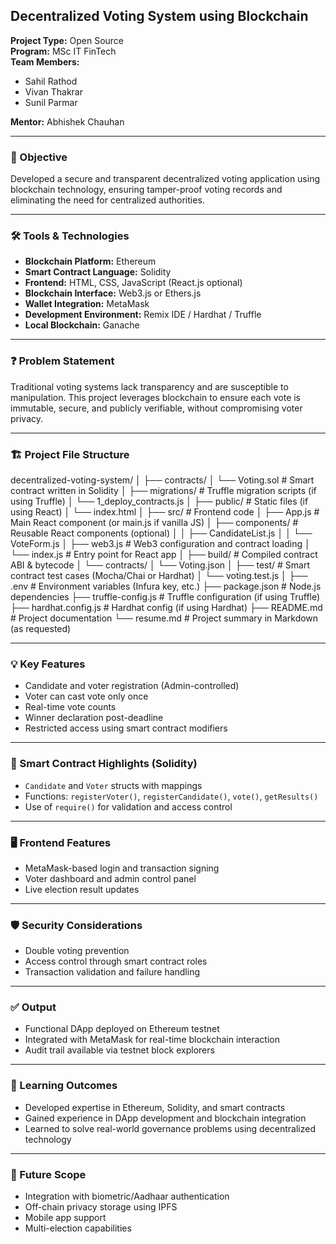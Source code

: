 ## Decentralized Voting System using Blockchain

**Project Type:** Open Source  
**Program:** MSc IT FinTech  
**Team Members:**  
- Sahil Rathod  
- Vivan Thakrar  
- Sunil Parmar  

**Mentor:** Abhishek Chauhan  

---

### 🎯 Objective
Developed a secure and transparent decentralized voting application using blockchain technology, ensuring tamper-proof voting records and eliminating the need for centralized authorities.

---

### 🛠 Tools & Technologies
- **Blockchain Platform:** Ethereum  
- **Smart Contract Language:** Solidity  
- **Frontend:** HTML, CSS, JavaScript (React.js optional)  
- **Blockchain Interface:** Web3.js or Ethers.js  
- **Wallet Integration:** MetaMask  
- **Development Environment:** Remix IDE / Hardhat / Truffle  
- **Local Blockchain:** Ganache  

---

### ❓ Problem Statement
Traditional voting systems lack transparency and are susceptible to manipulation. This project leverages blockchain to ensure each vote is immutable, secure, and publicly verifiable, without compromising voter privacy.

---

### 🏗️ Project File Structure

decentralized-voting-system/
│
├── contracts/
│   └── Voting.sol                # Smart contract written in Solidity
│
├── migrations/                   # Truffle migration scripts (if using Truffle)
│   └── 1_deploy_contracts.js
│
├── public/                       # Static files (if using React)
│   └── index.html
│
├── src/                          # Frontend code
│   ├── App.js                    # Main React component (or main.js if vanilla JS)
│   ├── components/               # Reusable React components (optional)
│   │   ├── CandidateList.js
│   │   └── VoteForm.js
│   ├── web3.js                   # Web3 configuration and contract loading
│   └── index.js                  # Entry point for React app
│
├── build/                        # Compiled contract ABI & bytecode
│   └── contracts/
│       └── Voting.json
│
├── test/                         # Smart contract test cases (Mocha/Chai or Hardhat)
│   └── voting.test.js
│
├── .env                          # Environment variables (Infura key, etc.)
├── package.json                  # Node.js dependencies
├── truffle-config.js             # Truffle configuration (if using Truffle)
├── hardhat.config.js             # Hardhat config (if using Hardhat)
├── README.md                     # Project documentation
└── resume.md                     # Project summary in Markdown (as requested)

---

### 💡 Key Features
- Candidate and voter registration (Admin-controlled)  
- Voter can cast vote only once  
- Real-time vote counts  
- Winner declaration post-deadline  
- Restricted access using smart contract modifiers

---

### 🔐 Smart Contract Highlights (Solidity)
- `Candidate` and `Voter` structs with mappings  
- Functions: `registerVoter()`, `registerCandidate()`, `vote()`, `getResults()`  
- Use of `require()` for validation and access control  

---

### 🖥️ Frontend Features
- MetaMask-based login and transaction signing  
- Voter dashboard and admin control panel  
- Live election result updates  

---

### 🛡️ Security Considerations
- Double voting prevention  
- Access control through smart contract roles  
- Transaction validation and failure handling  

---

### ✅ Output
- Functional DApp deployed on Ethereum testnet  
- Integrated with MetaMask for real-time blockchain interaction  
- Audit trail available via testnet block explorers  

---

### 📘 Learning Outcomes
- Developed expertise in Ethereum, Solidity, and smart contracts  
- Gained experience in DApp development and blockchain integration  
- Learned to solve real-world governance problems using decentralized technology  

---

### 🚀 Future Scope
- Integration with biometric/Aadhaar authentication  
- Off-chain privacy storage using IPFS  
- Mobile app support  
- Multi-election capabilities  
